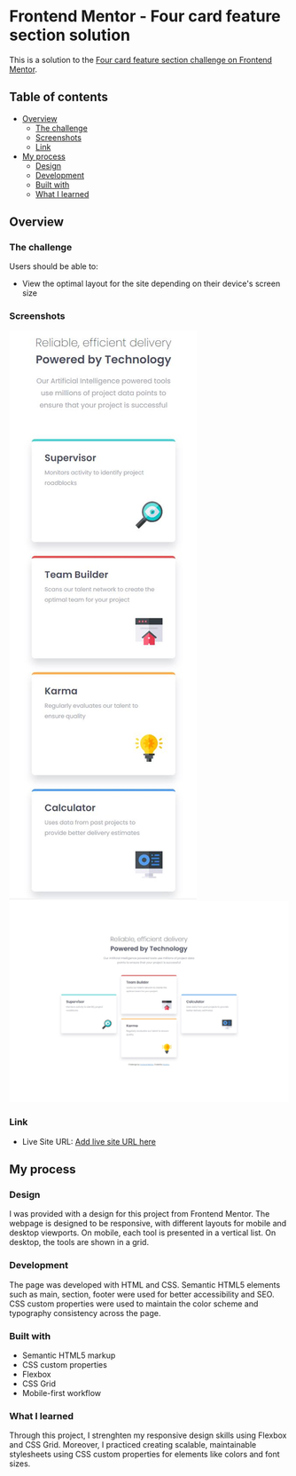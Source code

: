 # Frontend Mentor - Four card feature section solution

This is a solution to the [Four card feature section challenge on Frontend Mentor](https://www.frontendmentor.io/challenges/four-card-feature-section-weK1eFYK).

## Table of contents

- [Overview](#overview)
  - [The challenge](#the-challenge)
  - [Screenshots](#screenshots)
  - [Link](#link)
- [My process](#my-process)
  - [Design](#design)
  - [Development](#development)
  - [Built with](#built-with)
  - [What I learned](#what-i-learned)

## Overview

### The challenge

Users should be able to:

- View the optimal layout for the site depending on their device's screen size

### Screenshots

![](images/four-card-feature-section-mobile.JPG)
![](images/four-card-feature-section-desktop.JPG)


### Link

- Live Site URL: [Add live site URL here](https://your-live-site-url.com)

## My process

### Design

I was provided with a design for this project from Frontend Mentor. The webpage is designed to be responsive, with different layouts for mobile and desktop viewports. On mobile, each tool is presented in a vertical list. On desktop, the tools are shown in a grid.

### Development

The page was developed with HTML and CSS. Semantic HTML5 elements such as main, section, footer were used for better accessibility and SEO. CSS custom properties were used to maintain the color scheme and typography consistency across the page.

### Built with

- Semantic HTML5 markup
- CSS custom properties
- Flexbox
- CSS Grid
- Mobile-first workflow

### What I learned
Through this project, I strenghten my responsive design skills using Flexbox and CSS Grid. Moreover, I practiced creating scalable, maintainable stylesheets using CSS custom properties for elements like colors and font sizes.


